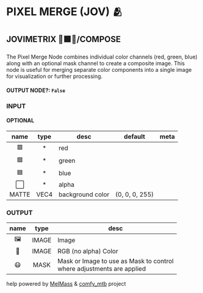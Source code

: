 # PIXEL MERGE (JOV) 🫂

## JOVIMETRIX 🔺🟩🔵/COMPOSE

The Pixel Merge Node combines individual color channels (red, green, blue) along with an optional mask channel to create a composite image. This node is useful for merging separate color components into a single image for visualization or further processing.

#### OUTPUT NODE?: `False`

### INPUT

#### OPTIONAL

name|type|desc|default|meta
:---:|:---:|---|---|---
🟥|*|red||
🟩|*|green||
🟦|*|blue||
⬜|*|alpha||
MATTE|VEC4|background color|(0, 0, 0, 255)|

### OUTPUT

name|type|desc
:---:|:---:|---
🖼️|IMAGE|Image
🌈|IMAGE|RGB (no alpha) Color
😷|MASK|Mask or Image to use as Mask to control<br>where adjustments are applied

help powered by [MelMass](https://github.com/melMass) & [comfy_mtb](https://github.com/melMass/comfy_mtb) project